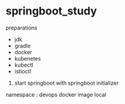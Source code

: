 # springboot_study

preparations
- jdk
- gradle
- docker
- kubenetes
- kubectl
- istioctl

1. start springboot with springboot initializer

namespace : devops
docker image local